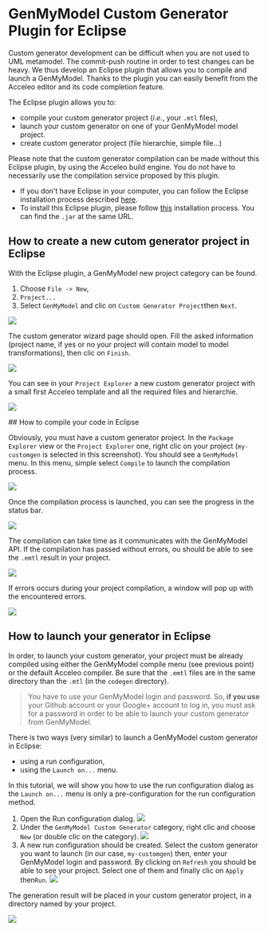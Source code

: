 # GenMyModel Custom Generator Plugin for Eclipse

Custom generator development can be difficult when you are not used to UML metamodel. The commit-push routine in order to test changes can be heavy. We thus develop an Eclipse plugin that allows you to compile and launch a GenMyModel. Thanks to the plugin you can easily benefit from the Acceleo editor and its code completion feature.

The Eclipse plugin allows you to:

* compile your custom generator project (_i.e._, your `.mtl` files),
* launch your custom generator on one of your GenMyModel model project.
* create custom generator project (file hierarchie, simple file...)

Please note that the custom generator compilation can be made without this Eclipse plugin, by using the Acceleo build engine. You do not have to necessarily use the compilation service proposed by this plugin.

* If you don't have Eclipse in your computer, you can follow the Eclipse installation process described [here](https://github.com/Axellience/customgen-documentation/blob/master/importExisting.md).
* To install this Eclipse plugin, please follow [this](https://github.com/Axellience/gmm-eclipse-plugins) installation process. You can find the `.jar` at the same URL.

## How to create a new cutom generator project in Eclipse

With the Eclipse plugin, a GenMyModel new project category can be found.

1. Choose `File -> New`,
2. `Project...`
3. Select `GenMyModel` and clic on `Custom Generator Project`then `Next`.

![](./imgs/eNewProject.png)

The custom generator wizard page should open. Fill the asked information (project name, if yes or no your project will contain model to model transformations), then clic on `Finish`.

![](./imgs/eNewProjectWiz.png)

You can see in your `Project Explorer` a new custom generator project with a small first Acceleo template and all the required files and hierarchie.

![](./imgs/eNewProjectRes.png)


## How to compile your code in Eclipse

Obviously, you must have a custom generator project. In the `Package Explorer` view or the `Project Explorer` one, right clic on your project (`my-customgen` is selected in this screenshot). You should see a `GenMyModel` menu. In this menu, simple select `Compile` to launch the compilation process.

![](./imgs/eCompilMenu.png)

Once the compilation process is launched, you can see the progress in the status bar.

![](./imgs/eCompilStatus.png)

The compilation can take time as it communicates with the GenMyModel API. If the compilation has passed without errors, ou should be able to see the `.emtl` result in your project.

![](./imgs/eCompilResult.png)

If errors occurs during your project compilation, a window will pop up with the encountered errors.

![](./imgs/eCompilError.png)

## How to launch your generator in Eclipse

In order, to launch your custom generator, your project must be already compiled using either the GenMyModel compile menu (see previous point) or the default Acceleo compiler. Be sure that the `.emtl` files are in the same directory than the `.mtl` (in the `codegen` directory).
> You have to use your GenMyModel login and password. So, **if you use** your Github account or your Google+ account to log in, you must ask for a password in order to be able to launch your custom generator from GenMyModel.

There is two ways (very similar) to launch a GenMyModel custom generator in Eclipse:
* using a run configuration,
* using the `Launch on...` menu.

In this tutorial, we will show you how to use the run configuration dialog as the `Launch on...` menu is only a pre-configuration for the run configuration method.

1. Open the Run configuration dialog.
![](./imgs/eLaunchRConfMenu.png)
1. Under the `GenMyModel Custom Generator` category, right clic and choose `New` (or double clic on the category).
![](./imgs/eLaunchRConfNew.png)
1. A new run configuration should be created. Select the custom generator you want to launch (in our case, `my-customgen`) then, enter your GenMyModel login and password. By clicking on `Refresh` you should be able to see your project. Select one of them and finally clic on `Apply` then`Run`.
![](./imgs/eLaunchRConf.png)

The generation result will be placed in your custom generator project, in a directory named by your project.

![](./imgs/eLaunchRConfRes.png)
